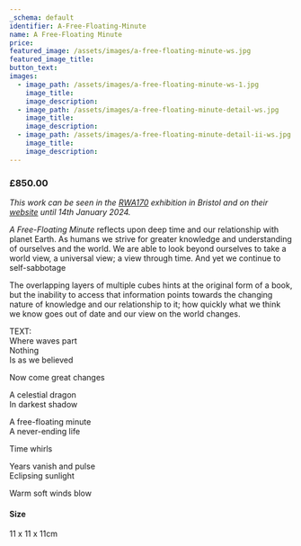 ```yaml
---
_schema: default
identifier: A-Free-Floating-Minute
name: A Free-Floating Minute
price:
featured_image: /assets/images/a-free-floating-minute-ws.jpg
featured_image_title:
button_text:
images:
  - image_path: /assets/images/a-free-floating-minute-ws-1.jpg
    image_title:
    image_description:
  - image_path: /assets/images/a-free-floating-minute-detail-ws.jpg
    image_title:
    image_description:
  - image_path: /assets/images/a-free-floating-minute-detail-ii-ws.jpg
    image_title:
    image_description:
---
```

### £850.00

*This work can be seen in the [RWA170](https://www.rwa.org.uk/products/170-annual-open-587?_pos=1&amp;_sid=442e500b3&amp;_ss=r) exhibition in Bristol and on their [website](https://www.rwa.org.uk/products/170-annual-open-587?_pos=1&amp;_sid=442e500b3&amp;_ss=r) until 14th January 2024.*

*A Free-Floating Minute* reflects upon deep time and our relationship with planet Earth. As humans we strive for greater knowledge and understanding of ourselves and the world. We are able to look beyond ourselves to take a world view, a universal view; a view through time. And yet we continue to self-sabbotage

The overlapping layers of multiple cubes hints at the original form of a book, but the inability to access that information points towards the changing nature of knowledge and our relationship to it; how quickly what we think we know goes out of date and our view on the world changes.

TEXT:<br>Where waves part<br>Nothing<br>Is as we believed

Now come great changes

A celestial dragon<br>In darkest shadow

A free-floating minute<br>A never-ending life

Time whirls

Years vanish and pulse<br>Eclipsing sunlight

Warm soft winds blow

#### Size

11 x 11 x 11cm